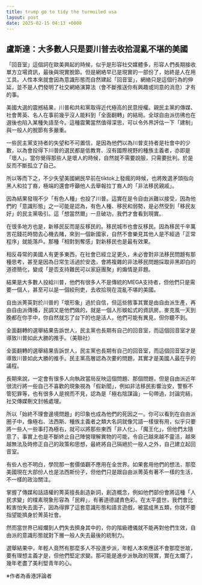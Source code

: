 ```yaml
---
title: trump go to tidy the turmoiled usa
layout: post
date: 2025-02-15 04:13 +0000
---
```


## 盧斯達：大多數人只是要川普去收拾混亂不堪的美國

「回音室」這個詞在歐美興起的時候，似乎是形容社交媒體多，形容人們長期接收單方立場資訊，最後與現實脫節。但是網絡早已是現實的一部份了，始終是人在用工具。人性本來就會因為意識形態而自然建起「回音室」，網絡只是這個行為的伸延，並不是人們發明了社交網絡演算法（會不斷推送你有興趣或同意的消息）才有的事。

美國大選的震撼結果，川普和共和黨取得近代極高的民意授權。親民主黨的傳媒、社會菁英、名人在事前幾乎沒人能料到「全面翻轉」的結局。全球自由派彷彿也在選後也陷入某種失語至今。這種震驚當然值得深思，可以令外界評估一下「建制」與一般人的脫節有多嚴重。

一些民主黨支持者的失望和不可置信，是因為他們以為川普支持者是社會中的少數，以為會投得下川普的選民都是低教育、沒有國際視野的種族主義者，亦即是「壞人」。當你覺得那些人是壞人的時候，自然就不需要說服，只需要批判。於是反而不斷孤立了自己。

所以等而下之，不少失望美國網民早前在tiktok上發瘋的時候，也將敗選矛頭指向黑人和拉丁裔，極端的還會呼籲他人去舉報拉丁裔人的「非法移民親戚」。

因為結果發現不少「有色人種」也投了川普。這實在是令自由派難以接受，因為他們的「意識形態」之一可能是認為，有色人種、移民和弱勢，是必然受到「移民友好」的民主黨吸引。這「想當然爾」一旦破功，我們才會看到現實。

在很多地方也是，新移民反而是反移民的。移民城市也會反移民。因為移民千辛萬苦花錢花時間去心機去賭，來到一個新國家，自然不會樂見其他人是不經過「正常程序」就能落戶。那種「相對剝奪感」對新移民也是最有效果。

相反尋常的美國人有更多東西，在社會已經立足更久，未必會對非法移民問題有那種思考，甚至是因為日常生活過於安逸，會將複雜的非法移民問題採取非黑即白的道德簡化，變成「是否支持難民可以家庭團聚」的煽情是非題。

結果是大多數人投給川普，他們有很多人不是傳統的MEGA支持者，但他們只是需要一個人，甚至可以是一個絞刑吏，去收拾現在混亂不堪的美國。

自由派菁英對於川普的「壞形象」過於自信，但這些敘事其實是由自由派生產，再由自由派傳播，民調又是他們做的，就是一個人形蜈蚣式的資訊房。麥克風一天到晚都在你手中，你自然就忘了台下的也是活人，他們可能有異見，但你聽不到。

全面翻轉的選舉結果告訴世人，民主黨也長期有自己的回音室，而這個回音室才是導致川普如此大勝的推手。（美聯社）

全面翻轉的選舉結果告訴世人，民主黨也長期有自己的回音室，而這個回音室才是導致川普如此大勝的推手。民主黨高層認為次要的問題，其實才是美國人最在乎的議程。

長期來說，一定會有很多人向執政當局反映這個問題、那個問題，但是自由派近年很流行將一些自己不喜歡的現象視為「假新聞」，例如非法移民影響治安，警察不管犯罪等，也有很多人是視而不見，認為是「極右陰謀論」一句帶過，討論完結，社交傳媒刪文封帳處理。

所以「始終不理會邊境問題」的印象也成為他們的死因之一。你可以看到在自由派圈子中，像極右、法西斯、種族主義者之類大名詞就像咒語一樣很有用，似乎只要將一些人一些事打為極右，就可以將那些東西「非人化」、「魔王化」，但他們太隨意了，事實上也是不斷終止自己陣營理解異物的可能，令自己越來越不靈活，越來越無法及時修正自己的政策和思想，最終將自己隔絕於一般人之外，自己建立起回音室。

有些人也不明白，學院那一套價值觀不應用在全世界。如果套用他們的想法，那麼美國現在大部份人也是法西斯份子，但他們只是跟自由派菁英有著不一樣的生活，不一樣的政治關注。

掌握了傳媒和話語權的菁英擅長創造新詞，創造概念，例如他們部份會將這種「人民求變」的樸素現象形容為「民粹」，有著道德譴責色彩。在太平盛世，我們會比較害怕失去面子，因為得罪了這套意識形態和語言遊戲，被當成黑五類，你就不要指望能擠身於菁英社會。

然而當世界已經爛到人們失去擠身其中的，你的階級禮儀就不能再對他們生效，自由派的意識形態就對下層一般人失去最後的統制力。

選舉結果中，年輕人竟然有那麼多人不投進步派，年輕人本來應該不會那麼世故，要有理想主義才是，但他們堅定求變。那可能是進步派執政的現實，實在太爛了，幾年老盡了美利堅青年的心。

※作者為香港評論者
